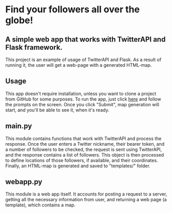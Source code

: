 # Find your followers all over the globe!
## A simple web app that works with TwitterAPI and Flask framework.
This project is an example of usage of TwitterAPI and Flask. As a result of running it, the user will get a web-page with a generated HTML-map.
## Usage
This app doesn't require installation, unless you want to clone a project from GitHub for some purposes. To run the app, just click [here](http://vsaliieva.pythonanywhere.com/) and follow the prompts on the screen. Once you click "Submit", map generation will start, and you'll be able to see it, when it's ready.

## main.py
This module contains functions that work with TwitterAPI and process the response. Once the user enters a Twitter nickname, their bearer token, and a number of followers to be checked, the request is sent using TwitterAPI, and the response contains a list of followers. This object is then processed to define locations of those followers, if available, and their coordinates. Finally, an HTML-map is generated and saved to "templates/" folder.

## webapp.py
This module is a web app itself. It accounts for posting a request to a server, getting all the necessary information from user, and returning a web page (a template), which contains a map.
